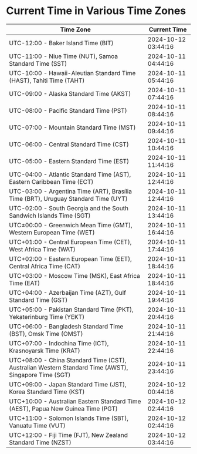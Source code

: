 # Current Time in Various Time Zones

| Time Zone | Current Time |
|-----------|--------------|
| UTC-12:00 - Baker Island Time (BIT) | 2024-10-12 03:44:16 |
| UTC-11:00 - Niue Time (NUT), Samoa Standard Time (SST) | 2024-10-11 04:44:16 |
| UTC-10:00 - Hawaii-Aleutian Standard Time (HAST), Tahiti Time (TAHT) | 2024-10-11 05:44:16 |
| UTC-09:00 - Alaska Standard Time (AKST) | 2024-10-11 07:44:16 |
| UTC-08:00 - Pacific Standard Time (PST) | 2024-10-11 08:44:16 |
| UTC-07:00 - Mountain Standard Time (MST) | 2024-10-11 09:44:16 |
| UTC-06:00 - Central Standard Time (CST) | 2024-10-11 10:44:16 |
| UTC-05:00 - Eastern Standard Time (EST) | 2024-10-11 11:44:16 |
| UTC-04:00 - Atlantic Standard Time (AST), Eastern Caribbean Time (ECT) | 2024-10-11 12:44:16 |
| UTC-03:00 - Argentina Time (ART), Brasília Time (BRT), Uruguay Standard Time (UYT) | 2024-10-11 12:44:16 |
| UTC-02:00 - South Georgia and the South Sandwich Islands Time (SGT) | 2024-10-11 13:44:16 |
| UTC±00:00 - Greenwich Mean Time (GMT), Western European Time (WET) | 2024-10-11 16:44:16 |
| UTC+01:00 - Central European Time (CET), West Africa Time (WAT) | 2024-10-11 17:44:16 |
| UTC+02:00 - Eastern European Time (EET), Central Africa Time (CAT) | 2024-10-11 18:44:16 |
| UTC+03:00 - Moscow Time (MSK), East Africa Time (EAT) | 2024-10-11 18:44:16 |
| UTC+04:00 - Azerbaijan Time (AZT), Gulf Standard Time (GST) | 2024-10-11 19:44:16 |
| UTC+05:00 - Pakistan Standard Time (PKT), Yekaterinburg Time (YEKT) | 2024-10-11 20:44:16 |
| UTC+06:00 - Bangladesh Standard Time (BST), Omsk Time (OMST) | 2024-10-11 21:44:16 |
| UTC+07:00 - Indochina Time (ICT), Krasnoyarsk Time (KRAT) | 2024-10-11 22:44:16 |
| UTC+08:00 - China Standard Time (CST), Australian Western Standard Time (AWST), Singapore Time (SGT) | 2024-10-11 23:44:16 |
| UTC+09:00 - Japan Standard Time (JST), Korea Standard Time (KST) | 2024-10-12 00:44:16 |
| UTC+10:00 - Australian Eastern Standard Time (AEST), Papua New Guinea Time (PGT) | 2024-10-12 02:44:16 |
| UTC+11:00 - Solomon Islands Time (SBT), Vanuatu Time (VUT) | 2024-10-12 02:44:16 |
| UTC+12:00 - Fiji Time (FJT), New Zealand Standard Time (NZST) | 2024-10-12 03:44:16 |
